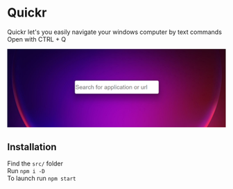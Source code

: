 # Quickr

Quickr let's you easily navigate your windows computer by text commands
Open with CTRL + Q
 
<p align='center'><img src='.github/screenshot.png' width='800'></p>

## Installation
Find the `src/` folder<br>
Run `npm i -D`<br>
To launch run `npm start`